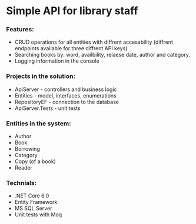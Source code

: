 # Simple API for library staff

### Features:
- CRUD operations for all entities with diffrent accesability (diffrent endpoints available for three diffrent API keys)
- Searching books by: word, availbility, relaese date, author and category.
- Logging information in the console

### Projects in the solution:
- ApiServer - controllers and business logic
- Entities - model, interfaces, enumerations
- RepositoryEF - connection to the database
- ApiServer.Tests - unit tests

### Entities in the system:
- Author
- Book
- Borrowing
- Category
- Copy (of a book)
- Reader

### Technials:
- .NET Core 6.0
- Entity Framework
- MS SQL Server
- Unit tests with Moq
